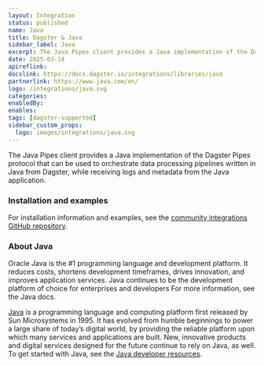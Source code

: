 ```yaml
---
layout: Integration
status: published
name: Java
title: Dagster & Java
sidebar_label: Java
excerpt: The Java Pipes client provides a Java implementation of the Dagster Pipes protocol that can be used to orchestrate data processing pipelines written in Java from Dagster, while receiving logs and metadata from the Java application.
date: 2025-03-14
apireflink: 
docslink: https://docs.dagster.io/integrations/libraries/java
partnerlink: https://www.java.com/en/
logo: /integrations/java.svg
categories:
enabledBy:
enables:
tags: [dagster-supported]
sidebar_custom_props: 
  logo: images/integrations/java.svg
---
```


The Java Pipes client provides a Java implementation of the Dagster Pipes protocol that can be used to orchestrate data processing pipelines written in Java from Dagster, while receiving logs and metadata from the Java application.

### Installation and examples

For installation information and examples, see the [community integrations GitHub repository](https://github.com/dagster-io/community-integrations/blob/main/libraries/pipes/implementations/rust/README.md).

### About Java

Oracle Java is the #1 programming language and development platform. It reduces costs, shortens development timeframes, drives innovation, and improves application services. Java continues to be the development platform of choice for enterprises and developers For more information, see the Java docs.

[Java](https://www.java.com/en/) is a programming language and computing platform first released by Sun Microsystems in 1995. It has evolved from humble beginnings to power a large share of today’s digital world, by providing the reliable platform upon which many services and applications are built. New, innovative products and digital services designed for the future continue to rely on Java, as well. To get started with Java, see the [Java developer resources](https://dev.java/).